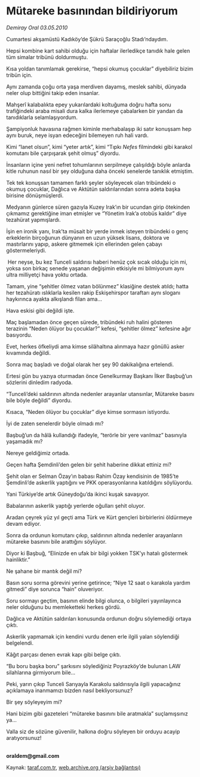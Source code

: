 # Mütareke basınından bildiriyorum

*Demiray Oral  03.05.2010*

<div class="yazi"><p>Cumartesi akşamüstü Kadıköy’de Şükrü Saraçoğlu Stadı’ndaydım.</p>
<p>Hepsi kombine kart sahibi olduğu için haftalar ilerledikçe tanıdık hale gelen tüm simalar tribünü doldurmuştu.</p>
<p>Kısa yoldan tanımlamak gerekirse, “hepsi okumuş çocuklar” diyebiliriz bizim tribün için.</p>
<p>Aynı zamanda çoğu orta yaşa merdiven dayamış, meslek sahibi, dünyada neler olup bittiğini takip eden insanlar.</p>
<p>Mahşerî kalabalıkta epey yukarılardaki koltuğuma doğru hafta sonu trafiğindeki araba misali dura kalka ilerlemeye çabalarken bir yandan da tanıdıklarla selamlaşıyordum.</p>
<p>Şampiyonluk havasına rağmen kiminle merhabalaşıp iki satır konuşsam hep aynı buruk, neye isyan edeceğini bilemeyen ruh hali vardı.</p>
<p>Kimi “lanet olsun”, kimi “yeter artık”, kimi “Tıpkı <i>Nefes</i> filmindeki gibi karakol komutanı bile çarpışarak şehit olmuş” diyordu.</p>
<p>İnsanların içine yeni nefret tohumlarının serpilmeye çalışıldığı böyle anlarda kitle ruhunun nasıl bir şey olduğuna daha önceki senelerde tanıklık etmiştim.</p>
<p>Tek tek konuşsan tamamen farklı şeyler söyleyecek olan tribündeki o okumuş çocuklar, Dağlıca ve Aktütün saldırılarından sonra adeta başka birisine dönüşmüşlerdi.</p>
<p>Medyanın günlerce süren gazıyla Kuzey Irak’ın bir ucundan girip ötekinden çıkmamız gerektiğine iman etmişler ve “Yönetim Irak’a otobüs kaldır” diye tezahürat yapmışlardı.</p>
<p>İşin en ironik yanı, Irak’ta müsait bir yerde inmek isteyen tribündeki o genç erkeklerin birçoğunun dünyanın en uzun yüksek lisans, doktora ve mastırlarını yapıp, askere gitmemek için ellerinden gelen çabayı göstermeleriydi.</p>
<p> Her neyse, bu kez Tunceli saldırısı haberi henüz çok sıcak olduğu için mi, yoksa son birkaç senede yaşanan değişimin etkisiyle mi bilmiyorum aynı ultra milliyetçi hava yoktu ortada.</p>
<p>Tamam, yine “şehitler ölmez vatan bölünmez” klasiğine destek atıldı; hatta her tezahüratı ıslıklarla kesilen rakip Eskişehirspor taraftarı aynı sloganı haykırınca ayakta alkışlandı filan ama...</p>
<p>Hava eskisi gibi değildi işte.</p>
<p>Maç başlamadan önce geçen sürede, tribündeki ruh halini gösteren terazinin “Neden ölüyor bu çocuklar?” kefesi, “şehitler ölmez” kefesine ağır basıyordu.</p>
<p>Evet, herkes öfkeliydi ama kimse silâhaltına alınmaya hazır gönüllü asker kıvamında değildi.</p>
<p>Sonra maç başladı ve doğal olarak her şey 90 dakikalığına ertelendi.</p>
<p>Ertesi gün bu yazıya oturmadan önce Genelkurmay Başkanı İlker Başbuğ’un sözlerini dinledim radyoda.</p>
<p>“Tunceli’deki saldırının altında nedenler arayanlar utansınlar, Mütareke basını bile böyle değildi” diyordu.</p>
<p>Kısaca, “Neden ölüyor bu çocuklar” diye kimse sormasın istiyordu.</p>
<p>İyi de zaten senelerdir böyle olmadı mı?</p>
<p>Başbuğ’un da hâlâ kullandığı ifadeyle, “terörle bir yere varılmaz” basınıyla yaşamadık mı?</p>
<p>Nereye geldiğimiz ortada.</p>
<p>Geçen hafta Şemdinli’den gelen bir şehit haberine dikkat ettiniz mi?</p>
<p>Şehit olan er Selman Özay’ın babası Rahim Özay kendisinin de 1985’te Şemdinli’de askerlik yaptığını ve PKK operasyonlarına katıldığını söylüyordu.</p>
<p>Yani Türkiye’de artık Güneydoğu’da ikinci kuşak savaşıyor.</p>
<p>Babalarının askerlik yaptığı yerlerde oğulları şehit oluyor.</p>
<p>Aradan çeyrek yüz yıl geçti ama Türk ve Kürt gençleri birbirlerini öldürmeye devam ediyor.</p>
<p>Sonra da ordunun komutanı çıkıp, saldırının altında nedenler arayanların mütareke basınını bile arattığını söylüyor.</p>
<p>Diyor ki Başbuğ, “Elinizde en ufak bir bilgi yokken TSK’yı hatalı göstermek hainliktir.”</p>
<p>Ne şahane bir mantık değil mi?</p>
<p>Basın soru sorma görevini yerine getirince; “Niye 12 saat o karakola yardım gitmedi” diye sorunca “hain” oluveriyor.</p>
<p>Soru sormayı geçtim, basının elinde bilgi olunca, o bilgileri yayınlayınca neler olduğunu bu memleketteki herkes gördü.</p>
<p>Dağlıca ve Aktütün saldırıları konusunda ordunun doğru söylemediği ortaya çıktı.</p>
<p>Askerlik yapmamak için kendini vurdu denen erle ilgili yalan söylendiği belgelendi.</p>
<p>Kâğıt parçası denen evrak kapı gibi belge çıktı.</p>
<p>“Bu boru başka boru” şarkısını söylediğiniz Poyrazköy’de bulunan LAW silahlarına girmiyorum bile...</p>
<p>Peki, yarın çıkıp Tunceli Sarıyayla Karakolu saldırısıyla ilgili yapacağınız açıklamaya inanmamızı bizden nasıl bekliyorsunuz?</p>
<p>Bir şey söyleyeyim mi?</p>
<p>Hani bizim gibi gazeteleri “mütareke basınını bile aratmakla” suçlamışsınız ya...</p>
<p>Valla siz de sözüne güvenilir, halkına doğru söyleyen bir orduyu acayip aratıyorsunuz!</p>
<p><b><br/>oraldem@gmail.com</b></p></div>

Kaynak: [taraf.com.tr](http://www.taraf.com.tr:80/demiray-oral/makale-mutareke-basinindan-bildiriyorum.htm), [web.archive.org (arşiv bağlantısı)](http://web.archive.org/web/20100505001318/http://www.taraf.com.tr:80/demiray-oral/makale-mutareke-basinindan-bildiriyorum.htm)
